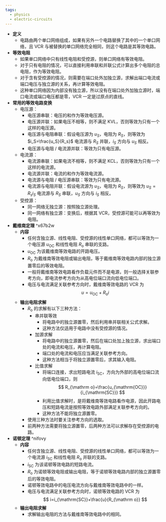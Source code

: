 ```yaml
---
tags:
  - physics
  - electric-circuits
---
```


- **定义**
	- 电路由两个单口网络组成，如果有另外一个电路替换了其中的一个单口网络，且 VCR 与被替换的单口网络完全相同，则这个电路是其等效电路。
- **等效电阻**
	- 如果单口网络中只有线性电阻和受控源，则单口网络有等效电阻。
	- 对于只有电阻的情况，可以直接利用串联和并联公式计算出多个电阻的总电阻，作为等效电阻。
	- 对于含有受控源的情况，则需要在端口处外加独立源，求解出端口电流或端口电压与独立源的关系，再计算等效电阻。
	- 这种单口网络因为内部没有独立源，所以没有在端口处外加独立源时，端口电流或端口电压都是零，VCR 一定是过原点的直线。
- **常用的等效电路变换**
	- 电压源：
		- 电压源串联：电压的和作为等效电压源。
		- 电压源并联：如果电压不相等，则不满足 KVL，否则等效为只有一个这样的电压源。
		- 电压源与电阻串联：假设电压源为 $u_S$，电阻为 $R_S$，则等效为 $i_S=\frac{u_S}{R_s}$ 电流源与 $R_S$ 并联，$i_S$ 方向与 $u_S$ 相反。
		- 电压源与电阻 / 电流源并联：等效为只有电压源。
	- 电流源：
		- 电流源串联：如果电流不相等，则不满足 KCL，否则等效为只有一个这样的电流源。
		- 电流源并联：电流的和作为等效电流源。
		- 电流源与电阻 / 电压源串联：等效为只有电流源。
		- 电流源与电阻并联：假设电流源为 $u_S$，电阻为 $R_S$，则等效为 $u_S=R_si_S$ 电流源与 $R_S$ 串联，$u_S$ 方向与 $i_S$ 相反。
	- 受控源：
		- 同一网络无独立源：按照独立源处理。
		- 同一网络有独立源：变换后，根据其 VCR，受控源可能可以再等效为电阻。
- **戴维南定理** ^x67b2w
	- **内容**
		- 任何含独立源、线性电阻、受控源的线性单口网络，都可以等效为一个电压源 $u_{\mathrm{OC}}$ 和线性电阻 $R_{\mathrm o}$ 串联的支路。
		- $u_{\mathrm{OC}}$ 为该戴维南等效电路的开路电压。
		- $R_{\mathrm o}$ 为戴维南等效电阻或输出电阻，等于戴维南等效电路内部的独立源置零后的等效电阻。
		- 一般将戴维南等效电路看作负载元件而不是电源，则一般选择关联参考方向，即电流参考方向为从高电位端口流向低电位端口。
		- 电压与电流满足关联参考方向时，戴维南等效电路的 VCR 为
		  $$
		  u=u_{\mathrm{OC}}+R_{\mathrm o}i
		  $$
	- **输出电阻求解**
		- $R_{\mathrm o}$ 的求解有以下三种方法：
			- 串并联等效
				- 将电路中的独立源置零，然后利用串并联相关公式求解。
				- 这种方法仅适用于电路中没有受控源的情况。
			- 加源求解
				- 将电路中的独立源置零，然后在端口处加上独立源，求出端口处的电流和电压，再计算电阻。
				- 端口处的电流和电压应当满足关联参考方向。
				- 这种方法相当于将独立源置零后，求其输入电阻。
			- 比值求解
				- 将端口连接，求出短路电流 $i_{\mathrm{SC}}$，方向为外部的高电位端口流向低电位端口，则
				  $$
				  R_{\mathrm o}=\frac{u_{\mathrm{OC}}}{i_{\mathrm{SC}}}
				  $$
				- 利用比值求解时，是将戴维南等效电路看作电源，因此开路电压和短路电流是按照等效电路外部满足关联参考方向的。
				- 这种方法不能将独立源置零。
		- 使用三种方法时要关注参考方向的选取。
		- 前两种方法需要将独立源置零，后两种方法可以求解存在受控源的电路。
- **诺顿定理** ^nifovy
	- **内容**
		- 任何含独立源、线性电阻、受控源的线性单口网络，都可以等效为一个电流源 $i_{\mathrm{SC}}$ 和线性电阻 $R_{\mathrm o}$ 并联的支路。
		- $i_{\mathrm{SC}}$ 为该诺顿等效电路的短路电流。
		- $R_{\mathrm o}$ 为诺顿等效电阻或输出电阻，等于诺顿等效电路内部的独立源置零后的等效电阻。
		- 诺顿等效电路中的电压电流方向与戴维南等效电路中的一样。
		- 电压与电流满足关联参考方向时，诺顿等效电路的 VCR 为
		  $$
		  i=i_{\mathrm{SC}}+\frac{u}{R_{\mathrm o}}
		  $$
	- **输出电阻求解**
		- 求解输出电阻的方法与戴维南等效电路中的相同。